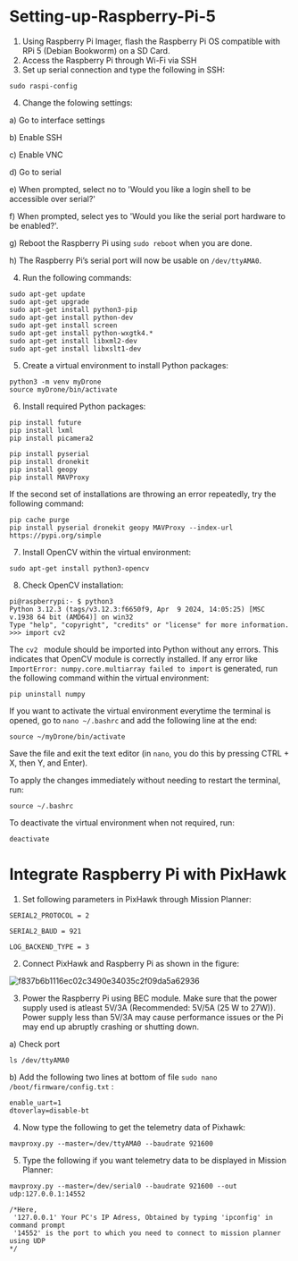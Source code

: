 # Setting-up-Raspberry-Pi-5
1. Using Raspberry Pi Imager, flash the Raspberry Pi OS compatible with RPi 5 (Debian Bookworm) on a SD Card.
2. Access the Raspberry Pi through Wi-Fi via SSH
3. Set up serial connection and type the following in SSH:
```
sudo raspi-config
```
4. Change the folowing settings:

a) Go to interface settings

b) Enable SSH

c) Enable VNC

d) Go to serial

e) When prompted, select no to 'Would you like a login shell to be accessible over serial?'

f) When prompted, select yes to 'Would you like the serial port hardware to be enabled?'.

g) Reboot the Raspberry Pi using ```sudo reboot``` when you are done.

h) The Raspberry Pi’s serial port will now be usable on ```/dev/ttyAMA0```.

4. Run the following commands:
```
sudo apt-get update
sudo apt-get upgrade
sudo apt-get install python3-pip
sudo apt-get install python-dev
sudo apt-get install screen
sudo apt-get install python-wxgtk4.*
sudo apt-get install libxml2-dev
sudo apt-get install libxslt1-dev
```
5. Create a virtual environment to install Python packages:
```
python3 -m venv myDrone
source myDrone/bin/activate
```
6. Install required Python packages:
```
pip install future
pip install lxml
pip install picamera2
```

```
pip install pyserial
pip install dronekit
pip install geopy
pip install MAVProxy
```

If the second set of installations are throwing an error repeatedly, try the following command:
```
pip cache purge
pip install pyserial dronekit geopy MAVProxy --index-url https://pypi.org/simple
```

7. Install OpenCV within the virtual environment:
```
sudo apt-get install python3-opencv
```
8. Check OpenCV installation:
```
pi@raspberrypi:- $ python3
Python 3.12.3 (tags/v3.12.3:f6650f9, Apr  9 2024, 14:05:25) [MSC v.1938 64 bit (AMD64)] on win32
Type "help", "copyright", "credits" or "license" for more information.
>>> import cv2
```
The ```cv2 ``` module should be imported into Python without any errors. This indicates that OpenCV module is correctly installed. If any error like ```ImportError: numpy.core.multiarray failed to import``` is generated, run the following command within the virtual environment:
```
pip uninstall numpy
```

If you want to activate the virtual environment everytime the terminal is opened, go to ```nano ~/.bashrc``` and add the following line at the end:
```
source ~/myDrone/bin/activate
```

Save the file and exit the text editor (in ```nano```, you do this by pressing CTRL + X, then Y, and Enter).

To apply the changes immediately without needing to restart the terminal, run:
```
source ~/.bashrc
```

To deactivate the virtual environment when not required, run:
```
deactivate
```


# Integrate Raspberry Pi with PixHawk
1. Set following parameters in PixHawk through Mission Planner:


```SERIAL2_PROTOCOL = 2```

```SERIAL2_BAUD = 921```

```LOG_BACKEND_TYPE = 3```



2. Connect PixHawk and Raspberry Pi as shown in the figure:

![f837b6b1116ec02c3490e34035c2f09da5a62936](https://github.com/user-attachments/assets/7dee1fc9-4551-4b20-94bb-4c6c462b59b1)


3. Power the Raspberry Pi using BEC module. Make sure that the power supply used is atleast 5V/3A (Recommended: 5V/5A (25 W to 27W)). Power supply less than 5V/3A may cause performance issues or the Pi may end up abruptly crashing or shutting down.

a) Check port
```
ls /dev/ttyAMA0
```


b) Add the following two lines at bottom of file ```sudo nano /boot/firmware/config.txt``` :
```
enable_uart=1
dtoverlay=disable-bt
```

4. Now type the following to get the telemetry data of Pixhawk:
```
mavproxy.py --master=/dev/ttyAMA0 --baudrate 921600
```

5. Type the following if you want telemetry data to be displayed in Mission Planner:
```
mavproxy.py --master=/dev/serial0 --baudrate 921600 --out udp:127.0.0.1:14552

/*Here,
 '127.0.0.1' Your PC's IP Adress, Obtained by typing 'ipconfig' in command prompt
 '14552' is the port to which you need to connect to mission planner using UDP
*/
```
